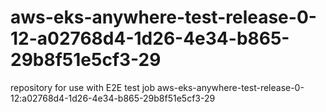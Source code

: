 # aws-eks-anywhere-test-release-0-12-a02768d4-1d26-4e34-b865-29b8f51e5cf3-29
repository for use with E2E test job aws-eks-anywhere-test-release-0-12:a02768d4-1d26-4e34-b865-29b8f51e5cf3-29
